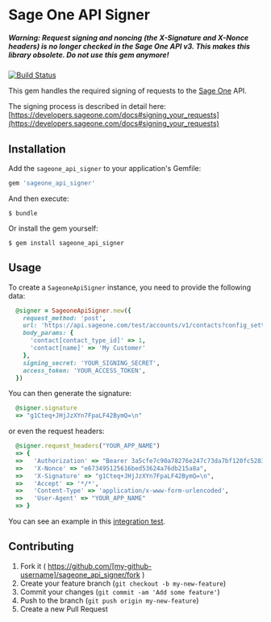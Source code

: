 # Sage One API Signer

##### Warning: Request signing and noncing (the X-Signature and X-Nonce headers) is no longer checked in the Sage One API v3. This makes this library obsolete. Do not use this gem anymore!

[![Build Status](https://travis-ci.org/Sage/sageone_api_signer.svg?branch=master)](https://travis-ci.org/Sage/sageone_api_signer)

This gem handles the required signing of requests to the [Sage One](http://www.sageone.com) API.

The signing process is described in detail here: [https://developers.sageone.com/docs#signing_your_requests](https://developers.sageone.com/docs#signing_your_requests)

## Installation

Add the `sageone_api_signer` to your application's Gemfile:

```ruby
gem 'sageone_api_signer'
```

And then execute:

    $ bundle

Or install the gem yourself:

    $ gem install sageone_api_signer

## Usage

To create a `SageoneApiSigner` instance, you need to provide the following data:

```ruby
  @signer = SageoneApiSigner.new({
    request_method: 'post',
    url: 'https://api.sageone.com/test/accounts/v1/contacts?config_setting=foo',
    body_params: {
      'contact[contact_type_id]' => 1,
      'contact[name]' => 'My Customer'
    },
    signing_secret: 'YOUR_SIGNING_SECRET',
    access_token: 'YOUR_ACCESS_TOKEN',
  })
```

You can then generate the signature:

```ruby
  @signer.signature
  => "g1Cteq+JHjJzXYn7FpaLF42BymQ=\n"

```

or even the request headers:

```ruby
  @signer.request_headers("YOUR_APP_NAME")
  => {
  =>   'Authorization' => "Bearer 3a5cfe7c90a78276e247c73da7bf120fc5283693",
  =>   'X-Nonce' => "e673495125616bed53624a76db215a8a",
  =>   'X-Signature' => "g1Cteq+JHjJzXYn7FpaLF42BymQ=\n",
  =>   'Accept' => '*/*',
  =>   'Content-Type' => 'application/x-www-form-urlencoded',
  =>   'User-Agent' => "YOUR_APP_NAME"
  => }

```

You can see an example in this [integration test](spec/integration/check_signature_data_spec.rb).

## Contributing

1. Fork it ( https://github.com/[my-github-username]/sageone_api_signer/fork )
2. Create your feature branch (`git checkout -b my-new-feature`)
3. Commit your changes (`git commit -am 'Add some feature'`)
4. Push to the branch (`git push origin my-new-feature`)
5. Create a new Pull Request
